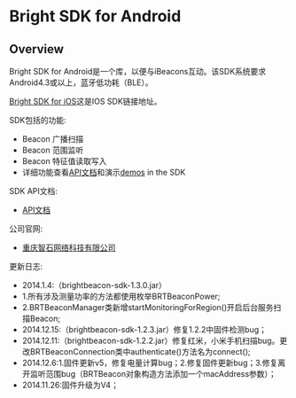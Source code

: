 # Bright SDK for Android #

## Overview ##

Bright SDK for Android是一个库，以便与iBeacons互动。该SDK系统要求Android4.3或以上，蓝牙低功耗（BLE）。

[Bright SDK for iOS](https://github.com/BrightBeacon/iOS-SDK.git)这是IOS SDK链接地址。

SDK包括的功能:

- Beacon 广播扫描
- Beacon 范围监听
- Beacon 特征值读取写入
-  详细功能查看[API文档](http://brightbeacon.github.io/BrightBeacon_Android_SDK)和演示[demos](https://github.com/BrightBeacon/Android-SDK/tree/master/Examples) in the SDK

SDK API文档: 

 - [API文档](http://brightbeacon.github.io/BrightBeacon_Android_SDK)

公司官网:

 - [重庆智石网络科技有限公司](http://www.brtbeacon.com)
 
更新日志:


- 2014.1.4:（brightbeacon-sdk-1.3.0.jar）
- 1.所有涉及测量功率的方法都使用枚举BRTBeaconPower;
- 2.BRTBeaconManager类新增startMonitoringForRegion()开启后台服务扫描Beacon;
- 2014.12.15:（brightbeacon-sdk-1.2.3.jar）修复1.2.2中固件检测bug；
- 2014.12.11:（brightbeacon-sdk-1.2.2.jar）修复红米，小米手机扫描bug。更改BRTBeaconConnection类中authenticate()方法名为connect();
- 2014.12.6:1.固件更新v5，修复电量计算bug；2.修复固件更新bug；3.修复离开监听范围bug（BRTBeacon对象构造方法添加一个macAddress参数）；
- 2014.11.26:固件升级为V4；


 




